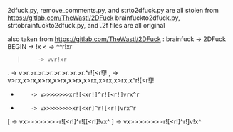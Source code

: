 2dfuck.py, remove_comments.py, and strto2dfuck.py are all stolen from https://gitlab.com/TheWastl/2DFuck
brainfuckto2dfuck.py, strtobrainfuckto2dfuck.py, and .2f files are all original

also taken from https://gitlab.com/TheWastl/2DFuck : 
brainfuck -> 2DFuck
BEGIN     -> !x
<         -> ^^r!xr
>         -> vvr!xr
.         -> v>r.>r.>r.>r.>r.>r.>r.>r.^r![<r!]!
,         -> v>rx,x>rx,x>rx,x>rx,x>rx,x>rx,x>rx,x>rx,x^r![<r!]!
+         -> v>>>>>>>>xr![<xr!]^r![<r!]vrx^r
-         -> vx>>>>>>>>xr[<xr]^r![<r!]vrx^r
[         -> vx>>>>>>>>r![<r!]^r![[<r!]!vx^
]         -> vx>>>>>>>>r![<r!]^r!]v!x^
